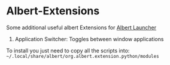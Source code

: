 # Albert-Extensions
Some additional useful albert Extensions for [Albert Launcher](https://github.com/albertlauncher/albert)


1. Application Switcher: Toggles between window applications

To install you just need to copy all the scripts into:
`~/.local/share/albert/org.albert.extension.python/modules`
